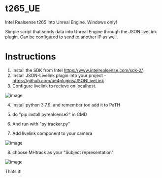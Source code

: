 # t265_UE
Intel Realsense t265 into Unreal Engine. Windows only!

Simple script that sends data into Unreal Engine through the JSON liveLink plugin. Can be configured to send to another IP as well.

# Instructions
1. Install the SDK from Intel https://www.intelrealsense.com/sdk-2/
2. Install JSON-Livelink plugin into your project - https://github.com/ue4plugins/JSONLiveLink
3. Configure livelink to recieve on localhost.

![image](https://user-images.githubusercontent.com/23232326/136547962-7b521660-e3d3-4b53-8ab5-6809187c0366.png)

4. Install python 3.7.9, and remember too add it to PaTH
5. do "pip install pyrealsense2" in CMD
6. And run with "py tracker.py"

7. Add livelink component to your camera

![image](https://user-images.githubusercontent.com/23232326/136548300-f6686048-9b91-4e7f-9efd-17a724fe0d9e.png)

8. choose MHtrack as your "Subject representation"

![image](https://user-images.githubusercontent.com/23232326/136548328-ad5ef274-c035-4902-80c3-da6240c994ec.png)



Thats it! 




